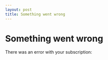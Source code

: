 ```yaml
---
layout: post
title: Something went wrong
---
```


Something went wrong
==========

There was an error with your subscription: <span id="reason"></span>

<script type="text/javascript">
function getParameterByName(name) {
    var url = window.location.href;
    name = name.replace(/[\[\]]/g, "\\$&");
    var regex = new RegExp("[?&]" + name + "(=([^&#]*)|&|#|$)"),
        results = regex.exec(url);
    if (!results) return null;
    if (!results[2]) return '';
    return decodeURIComponent(results[2].replace(/\+/g, " "));
}
document.getElementById("reason").innerHTML=getParameterByName("reason");
</script>
